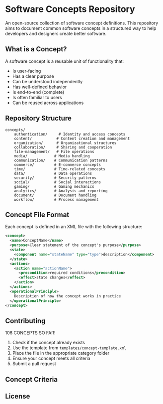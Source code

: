 # Software Concepts Repository

An open-source collection of software concept definitions. This repository aims to document common software concepts in a structured way to help developers and designers create better software.

## What is a Concept?

A software concept is a reusable unit of functionality that:
- Is user-facing
- Has a clear purpose
- Can be understood independently
- Has well-defined behavior
- Is end-to-end (complete)
- Is often familiar to users
- Can be reused across applications

## Repository Structure
```
concepts/
    authentication/     # Identity and access concepts
    content/           # Content creation and management
    organization/      # Organizational structures
    collaboration/     # Sharing and cooperation
    file-management/   # File operations
    media/            # Media handling
    communication/    # Communication patterns
    commerce/         # E-commerce concepts
    time/             # Time-related concepts
    data/             # Data operations
    security/         # Security patterns
    social/           # Social interactions
    gaming/           # Gaming mechanics
    analytics/        # Analysis and reporting
    document/         # Document handling
    workflow/         # Process management
```

## Concept File Format

Each concept is defined in an XML file with the following structure:

```xml
<concept>
  <name>ConceptName</name>
  <purpose>Clear statement of the concept's purpose</purpose>
  <state>
    <component name="stateName" type="type">description</component>
  </state>
  <actions>
    <action name="actionName">
      <precondition>required conditions</precondition>
      <effect>state changes</effect>
    </action>
  </actions>
  <operationalPrinciple>
    Description of how the concept works in practice
  </operationalPrinciple>
</concept>
```

## Contributing

106 CONCEPTS SO FAR!

1. Check if the concept already exists
2. Use the template from `templates/concept-template.xml`
3. Place the file in the appropriate category folder
4. Ensure your concept meets all criteria
5. Submit a pull request

## Concept Criteria


## License